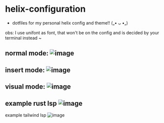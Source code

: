 # helix-configuration

- dotfiles for my personal helix config and theme!! („• ᴗ •„)

obs: I use unifont as font, that won't be on the config and is decided by your terminal instead ~

normal mode:
![image](https://github.com/user-attachments/assets/e354329d-79a1-4569-9290-f58be7161112)
---
insert mode:
![image](https://github.com/user-attachments/assets/91156488-0ccb-4917-9662-eb67c89fd929)
---
visual mode:
![image](https://github.com/user-attachments/assets/d36f4965-88fa-4ccf-980c-a2eed8d6ac3a)
---
example rust lsp
![image](https://github.com/user-attachments/assets/22d24b5f-d083-4cbb-96ed-2514687baaf7)
---
example tailwind lsp
![image](https://github.com/user-attachments/assets/183870eb-cabc-4a46-b20a-2198613684a7)
